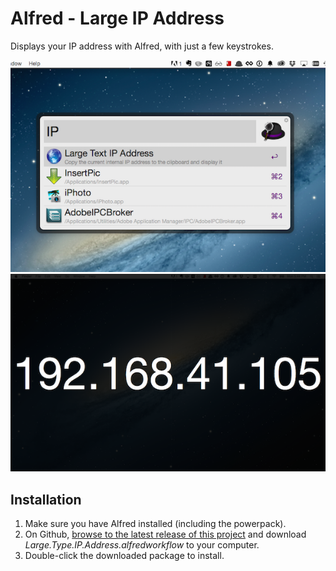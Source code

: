 # Alfred - Large IP Address

Displays your IP address with Alfred, with just a few keystrokes.

![Screenshot of the IP option in the Alfred menu](/ip-menu.png)
![Screenshot displaying the large IP address](/large-text.png)

## Installation

1. Make sure you have Alfred installed (including the powerpack).
2. On Github, [browse to the latest release of this project](https://github.com/asimpson/large-ip-address-alfred-workflow/releases) and download *Large.Type.IP.Address.alfredworkflow* to your computer.
3. Double-click the downloaded package to install.
